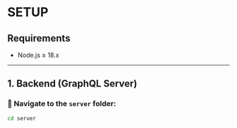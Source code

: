 # SETUP

## Requirements
- Node.js ≥ 18.x

---

## 1. Backend (GraphQL Server)

### 📁 Navigate to the `server` folder:

```bash
cd server
